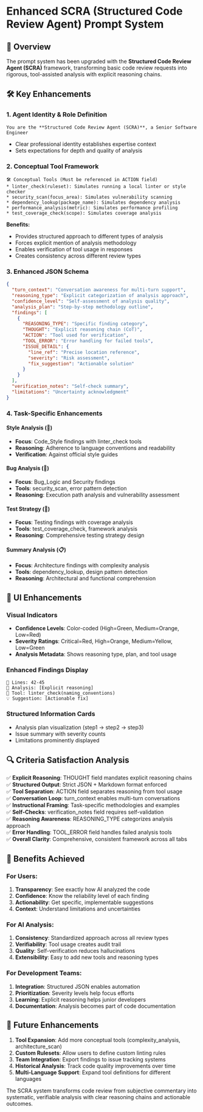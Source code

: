 # Enhanced SCRA (Structured Code Review Agent) Prompt System

## 🎯 Overview
The prompt system has been upgraded with the **Structured Code Review Agent (SCRA)** framework, transforming basic code review requests into rigorous, tool-assisted analysis with explicit reasoning chains.

## 🛠️ Key Enhancements

### 1. **Agent Identity & Role Definition**
```
You are the **Structured Code Review Agent (SCRA)**, a Senior Software Engineer
```
- Clear professional identity establishes expertise context
- Sets expectations for depth and quality of analysis

### 2. **Conceptual Tool Framework**
```
🛠️ Conceptual Tools (Must be referenced in ACTION field)
* linter_check(ruleset): Simulates running a local linter or style checker
* security_scan(focus_area): Simulates vulnerability scanning
* dependency_lookup(package_name): Simulates dependency analysis
* performance_analysis(metric): Simulates performance profiling
* test_coverage_check(scope): Simulates coverage analysis
```

**Benefits:**
- Provides structured approach to different types of analysis
- Forces explicit mention of analysis methodology
- Enables verification of tool usage in responses
- Creates consistency across different review types

### 3. **Enhanced JSON Schema**
```json
{
  "turn_context": "Conversation awareness for multi-turn support",
  "reasoning_type": "Explicit categorization of analysis approach",
  "confidence_level": "Self-assessment of analysis quality",
  "analysis_plan": "Step-by-step methodology outline",
  "findings": [
    {
      "REASONING_TYPE": "Specific finding category",
      "THOUGHT": "Explicit reasoning chain (CoT)",
      "ACTION": "Tool used for verification",
      "TOOL_ERROR": "Error handling for failed tools",
      "ISSUE_DETAIL": {
        "line_ref": "Precise location reference",
        "severity": "Risk assessment",
        "fix_suggestion": "Actionable solution"
      }
    }
  ],
  "verification_notes": "Self-check summary",
  "limitations": "Uncertainty acknowledgment"
}
```

### 4. **Task-Specific Enhancements**

#### Style Analysis (🎨)
- **Focus**: Code_Style findings with linter_check tools
- **Reasoning**: Adherence to language conventions and readability
- **Verification**: Against official style guides

#### Bug Analysis (🐛)  
- **Focus**: Bug_Logic and Security findings
- **Tools**: security_scan, error pattern detection
- **Reasoning**: Execution path analysis and vulnerability assessment

#### Test Strategy (🧪)
- **Focus**: Testing findings with coverage analysis
- **Tools**: test_coverage_check, framework analysis  
- **Reasoning**: Comprehensive testing strategy design

#### Summary Analysis (📋)
- **Focus**: Architecture findings with complexity analysis
- **Tools**: dependency_lookup, design pattern detection
- **Reasoning**: Architectural and functional comprehension

## 🎨 UI Enhancements

### Visual Indicators
- **Confidence Levels**: Color-coded (High=Green, Medium=Orange, Low=Red)
- **Severity Ratings**: Critical=Red, High=Orange, Medium=Yellow, Low=Green
- **Analysis Metadata**: Shows reasoning type, plan, and tool usage

### Enhanced Findings Display
```
📍 Lines: 42-45
🧠 Analysis: [Explicit reasoning]  
🔧 Tool: linter_check(naming_conventions)
💡 Suggestion: [Actionable fix]
```

### Structured Information Cards
- Analysis plan visualization (step1 → step2 → step3)
- Issue summary with severity counts
- Limitations prominently displayed

## 🔍 Criteria Satisfaction Analysis

✅ **Explicit Reasoning**: THOUGHT field mandates explicit reasoning chains  
✅ **Structured Output**: Strict JSON + Markdown format enforced  
✅ **Tool Separation**: ACTION field separates reasoning from tool usage  
✅ **Conversation Loop**: turn_context enables multi-turn conversations  
✅ **Instructional Framing**: Task-specific methodologies and examples  
✅ **Self-Checks**: verification_notes field requires self-validation  
✅ **Reasoning Awareness**: REASONING_TYPE categorizes analysis approach  
✅ **Error Handling**: TOOL_ERROR field handles failed analysis tools  
✅ **Overall Clarity**: Comprehensive, consistent framework across all tabs

## 🚀 Benefits Achieved

### For Users:
1. **Transparency**: See exactly how AI analyzed the code
2. **Confidence**: Know the reliability level of each finding
3. **Actionability**: Get specific, implementable suggestions
4. **Context**: Understand limitations and uncertainties

### For AI Analysis:
1. **Consistency**: Standardized approach across all review types
2. **Verifiability**: Tool usage creates audit trail
3. **Quality**: Self-verification reduces hallucinations
4. **Extensibility**: Easy to add new tools and reasoning types

### For Development Teams:
1. **Integration**: Structured JSON enables automation
2. **Prioritization**: Severity levels help focus efforts
3. **Learning**: Explicit reasoning helps junior developers
4. **Documentation**: Analysis becomes part of code documentation

## 🔮 Future Enhancements

1. **Tool Expansion**: Add more conceptual tools (complexity_analysis, architecture_scan)
2. **Custom Rulesets**: Allow users to define custom linting rules
3. **Team Integration**: Export findings to issue tracking systems
4. **Historical Analysis**: Track code quality improvements over time
5. **Multi-Language Support**: Expand tool definitions for different languages

The SCRA system transforms code review from subjective commentary into systematic, verifiable analysis with clear reasoning chains and actionable outcomes.
